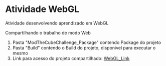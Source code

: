 # Atividade WebGL

Atividade desenvolvendo aprendizado em WebGL

Compartilhando o trabalho de modo Web

1. Pasta "ModTheCubeChallenge_Package" contendo Package do projeto
1. Pasta "Build" contendo o Build do projeto, disponivel para executar o mesmo
1. Link para acesso do projeto compartilhado: [WebGL_Link](https://play.unity.com/mg/other/build-ewk)